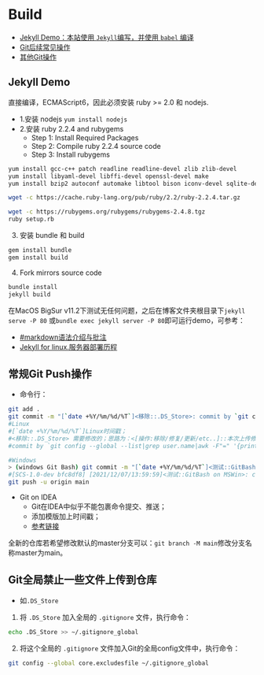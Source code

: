 # Build

- [Jekyll Demo：本站使用 `Jekyll`编写，并使用 `babel` 编译](#Jekyll-Demo)
- [Git后续常见操作](#常规Git-Push操作)
- [其他Git操作](#Git全局禁止一些文件上传到仓库)

## Jekyll Demo

直接编译，ECMAScript6，因此必须安装 ruby >= 2.0 和 nodejs.

- 1.安装 nodejs `yum install nodejs`
- 2.安装 ruby 2.2.4 and rubygems 
  - Step 1: Install Required Packages
  - Step 2: Compile ruby 2.2.4 source code
  - Step 3: Install rubygems
```bash
yum install gcc-c++ patch readline readline-devel zlib zlib-devel
yum install libyaml-devel libffi-devel openssl-devel make
yum install bzip2 autoconf automake libtool bison iconv-devel sqlite-devel

wget -c https://cache.ruby-lang.org/pub/ruby/2.2/ruby-2.2.4.tar.gz

wget -c https://rubygems.org/rubygems/rubygems-2.4.8.tgz
ruby setup.rb
```
3. 安装 bundle 和 build
```bash
gem install bundle
gem install build
```
4. Fork mirrors source code
```bash
bundle install
jekyll build
```

在MacOS BigSur v11.2下测试无任何问题，之后在博客文件夹根目录下`jekyll serve -P 80` 或`bundle exec jekyll server -P 80`即可运行demo，可参考：
- [#markdown语法介绍与批注](https://about.sentrylab.cn/news/sentry-lab-markdown-usage/)
- [Jekyll for linux.服务器部署历程](https://www.sentrylab.cn/blog/2019/jekyll/in/linux/)

## 常规Git Push操作

- 命令行：
```bash
git add .
git commit -m "[`date +%Y/%m/%d/%T`]<移除::.DS_Store>: commit by `git config --global --list|grep user.name|awk -F"=" '{print $2}'`"
#Linux
#[`date +%Y/%m/%d/%T`]Linux时间戳；
#<移除::.DS_Store> 需要修改的；思路为：<[操作:移除/修复/更新/etc..]::本次上传修改的文件/.DS_Store>
#commit by `git config --global --list|grep user.name|awk -F"=" '{print $2}'` 取出操作人

#Windows
> (windows Git Bash) git commit -m "[`date +%Y/%m/%d/%T`]<测试::GitBash on MSWin>: commit by `git config --global --list|grep user.name|awk -F"=" '{print $2}'`"
#[SCS-1.0-dev bfc8df8] [2021/12/07/13:59:59]<测试::GitBash on MSWin>: commit by sentryCyberSec
git push -u origin main
```

- Git on IDEA
  - Git在IDEA中似乎不能包裹命令提交、推送；
  - 添加模版加上时间戳；
  - [参考链接](https://blog.csdn.net/Q748893892/article/details/102460868)

全新的仓库若希望修改默认的master分支可以：`git branch -M main`修改分支名称master为main。

## Git全局禁止一些文件上传到仓库

- 如`.DS_Store`

1. 将 `.DS_Store` 加入全局的 `.gitignore` 文件，执行命令：
```bash
echo .DS_Store >> ~/.gitignore_global
```

2. 将这个全局的 `.gitignore` 文件加入Git的全局config文件中，执行命令：
```bash
git config --global core.excludesfile ~/.gitignore_global
```